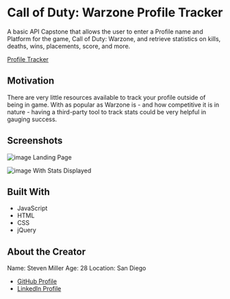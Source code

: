 # Call of Duty: Warzone Profile Tracker

A basic API Capstone that allows the user to enter a Profile name and Platform for the game, Call of Duty: Warzone, and retrieve statistics on kills, deaths, wins, placements, score, and more. 

[Profile Tracker](https://stevenmiller4.github.io/warzone-profile-tracker/)

## Motivation

There are very little resources available to track your profile outside of being in game. With as popular as Warzone is - and how competitive it is in nature - having a third-party tool to track stats could be very helpful in gauging success.

## Screenshots

![image](https://user-images.githubusercontent.com/49573138/115928517-12c72980-a43b-11eb-80d2-fec37a107f16.png)
Landing Page

![image](https://user-images.githubusercontent.com/49573138/115928465-fc20d280-a43a-11eb-89b3-b9a7ad3f447b.png)
With Stats Displayed

## Built With

- JavaScript
- HTML
- CSS
- jQuery

## About the Creator

Name: Steven Miller
Age: 28
Location: San Diego
- [GitHub Profile](https://github.com/StevenMiller4)
- [LinkedIn Profile](https://www.linkedin.com/in/steven-miller-0477bb1a5/)
